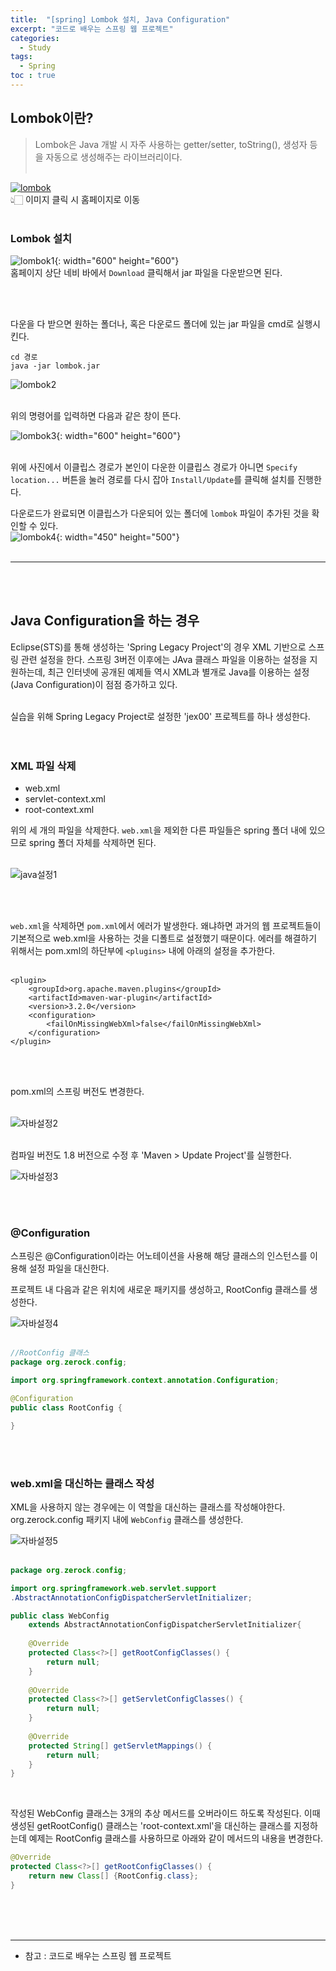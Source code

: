 ```yaml
---
title:  "[spring] Lombok 설치, Java Configuration"
excerpt: "코드로 배우는 스프링 웹 프로젝트"
categories: 
  - Study
tags: 
  - Spring
toc : true
---
```


## Lombok이란?
>Lombok은 Java 개발 시 자주 사용하는 getter/setter, toString(), 생성자 등을 자동으로 생성해주는 라이브러리이다. <br><br>

[![lombok](https://user-images.githubusercontent.com/70805241/118827780-a9cab880-b8f7-11eb-82c2-984772a57a0e.png)](https://projectlombok.org/) <br> 👆🏻 이미지 클릭 시 홈페이지로 이동 <br><br>


### Lombok 설치

![lombok1](https://user-images.githubusercontent.com/70805241/118827702-94558e80-b8f7-11eb-97e9-25119ab58405.png){: width="600" height="600"} <br>
홈페이지 상단 네비 바에서 `Download` 클릭해서 jar 파일을 다운받으면 된다.

<br><br>

다운을 다 받으면 원하는 폴더나, 혹은 다운로드 폴더에 있는 jar 파일을 cmd로 실행시킨다.

```
cd 경로
java -jar lombok.jar
```

![lombok2](https://user-images.githubusercontent.com/70805241/118828468-42f9cf00-b8f8-11eb-9778-79ddc03ad937.png) <br><br>


위의 명령어를 입력하면 다음과 같은 창이 뜬다. <br>

![lombok3](https://user-images.githubusercontent.com/70805241/118828730-7ccad580-b8f8-11eb-932d-82378b434b1d.png){: width="600" height="600"} <br><br>

위에 사진에서 이클립스 경로가 본인이 다운한 이클립스 경로가 아니면 `Specify location...` 버튼을 눌러 경로를 다시 잡아 `Install/Update`를 클릭해 설치를 진행한다. <br>

다운로드가 완료되면 이클립스가 다운되어 있는 폴더에 `lombok` 파일이 추가된 것을 확인할 수 있다. <br> ![lombok4](https://user-images.githubusercontent.com/70805241/118829227-e4812080-b8f8-11eb-8c91-a5e3f56bf1fa.png){: width="450" height="500"}
<br><br>

-----------------

<br><br>

## Java Configuration을 하는 경우
Eclipse(STS)를 통해 생성하는 'Spring Legacy Project'의 경우 XML 기반으로 스프링 관련 설정을 한다. 스프링 3버전 이후에는 JAva 클래스 파일을 이용하는 설정을 지원하는데, 최근 인터넷에 공개된 예제들 역시 XML과 별개로 Java를 이용하는 설정(Java Configuration)이 점점 증가하고 있다. <br><br>


실습을 위해 Spring Legacy Project로 설정한 'jex00' 프로젝트를 하나 생성한다. <br>
<br><br>

### XML 파일 삭제

- web.xml
- servlet-context.xml
- root-context.xml

위의 세 개의 파일을 삭제한다. `web.xml`을 제외한 다른 파일들은 spring 폴더 내에 있으므로 spring 폴더 자체를 삭제하면 된다.<br><br>

![java설정1](https://user-images.githubusercontent.com/70805241/118835291-cf5ac080-b8fd-11eb-9135-dd3fed96d3d5.png) 

<br><br>

`web.xml`을 삭제하면 `pom.xml`에서 에러가 발생한다. 왜냐하면 과거의 웹 프로젝트들이 기본적으로 web.xml을 사용하는 것을 디폴트로 설정했기 때문이다. 에러를 해결하기 위해서는 pom.xml의 하단부에 `<plugins>` 내에 아래의 설정을 추가한다. <br><br>

```
<plugin>
    <groupId>org.apache.maven.plugins</groupId>
    <artifactId>maven-war-plugin</artifactId>
    <version>3.2.0</version>
    <configuration>
        <failOnMissingWebXml>false</failOnMissingWebXml>
    </configuration>
</plugin>
```

<br><br>

pom.xml의 스프링 버전도 변경한다. <br><br>

![자바설정2](https://user-images.githubusercontent.com/70805241/118836075-85260f00-b8fe-11eb-983a-bbe6be36eb4b.png) <br><br>

컴파일 버전도 1.8 버전으로 수정 후 'Maven > Update Project'를 실행한다. <br>

![자바설정3](https://user-images.githubusercontent.com/70805241/118836218-a2f37400-b8fe-11eb-870f-0e1e22362066.png)

<br><br>



### @Configuration
스프링은 @Configuration이라는 어노테이션을 사용해 해당 클래스의 인스턴스를 이용해 설정 파일을 대신한다. <br>

프로젝트 내 다음과 같은 위치에 새로운 패키지를 생성하고, RootConfig 클래스를 생성한다. <br> 

![자바설정4](https://user-images.githubusercontent.com/70805241/118842075-d7b5fa00-b903-11eb-8209-21d9895f9088.png)<br><br>

```java
//RootConfig 클래스
package org.zerock.config;

import org.springframework.context.annotation.Configuration;

@Configuration
public class RootConfig {

}
```

<br><br>

### web.xml을 대신하는 클래스 작성
XML을 사용하지 않는 경우에는 이 역할을 대신하는 클래스를 작성해야한다. org.zerock.config 패키지 내에 `WebConfig` 클래스를 생성한다.  <br>

![자바설정5](https://user-images.githubusercontent.com/70805241/118842206-f5835f00-b903-11eb-8265-c4262ea1480e.png) <br><br>

```java
package org.zerock.config;

import org.springframework.web.servlet.support
.AbstractAnnotationConfigDispatcherServletInitializer;

public class WebConfig 
	extends AbstractAnnotationConfigDispatcherServletInitializer{
	
	@Override
	protected Class<?>[] getRootConfigClasses() {
		return null;
	}
	
	@Override
	protected Class<?>[] getServletConfigClasses() {
		return null;
	}
	
	@Override
	protected String[] getServletMappings() {
		return null;
	}
}
```

<br>

작성된 WebConfig 클래스는 3개의 추상 메서드를 오버라이드 하도록 작성된다. 이때 생성된 getRootConfig() 클래스는 'root-context.xml'을 대신하는 클래스를 지정하는데 예제는 RootConfig 클래스를 사용하므로 아래와 같이 메서드의 내용을 변경한다. <br>

```java
@Override
protected Class<?>[] getRootConfigClasses() {
    return new Class[] {RootConfig.class};
}
```


<br><br><br>

---------------------

- 참고 : 코드로 배우는 스프링 웹 프로젝트